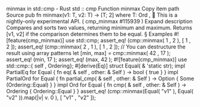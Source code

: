 minmax in std::cmp - Rust
std
::
cmp
Function
minmax
Copy item path
Source
pub fn minmax<T>(v1: T, v2: T) ->
[T; 2]
where
    T:
Ord
,
🔬
This is a nightly-only experimental API. (
cmp_minmax
#115939
)
Expand description
Compares and sorts two values, returning minimum and maximum.
Returns
[v1, v2]
if the comparison determines them to be equal.
§
Examples
#![feature(cmp_minmax)]
use
std::cmp;
assert_eq!
(cmp::minmax(
1
,
2
), [
1
,
2
]);
assert_eq!
(cmp::minmax(
2
,
1
), [
1
,
2
]);
// You can destructure the result using array patterns
let
[min, max] = cmp::minmax(
42
,
17
);
assert_eq!
(min,
17
);
assert_eq!
(max,
42
);
#![feature(cmp_minmax)]
use
std::cmp::{
self
, Ordering};
#[derive(Eq)]
struct
Equal(
&
'static
str);
impl
PartialEq
for
Equal {
fn
eq(
&
self
, other:
&
Self
) -> bool {
true
}
}
impl
PartialOrd
for
Equal {
fn
partial_cmp(
&
self
, other:
&
Self
) ->
Option
<Ordering> {
Some
(Ordering::Equal) }
}
impl
Ord
for
Equal {
fn
cmp(
&
self
, other:
&
Self
) -> Ordering { Ordering::Equal }
}
assert_eq!
(cmp::minmax(Equal(
"v1"
), Equal(
"v2"
)).map(|v| v.
0
), [
"v1"
,
"v2"
]);